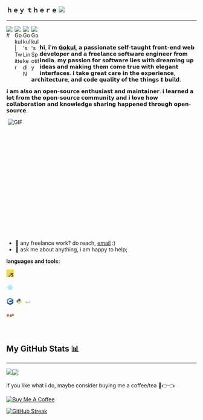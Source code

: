 ###     ｈｅｙ ｔｈｅｒｅ <img src="https://media.giphy.com/media/hvRJCLFzcasrR4ia7z/giphy.gif" width="25px">
<hr>
<a href="https://discord.gg/XTW52Kt">
  <img align="left" alt="#" width="22px" src="https://raw.githubusercontent.com/peterthehan/peterthehan/master/assets/discord.svg" />
</a>
<a href="https://twitter.com/darksied43?t=gF1ECM2BqfQ5k4F5ZiHVKQ&s=09">
  <img align="left" alt="Gokul | Twitter" width="22px" src="https://raw.githubusercontent.com/peterthehan/peterthehan/master/assets/twitter.svg" />
</a>
<a href="https://www.linkedin.com/in/gokul-s-89120b209">
  <img align="left" alt="Gokul's LinkedIN" width="22px" src="https://raw.githubusercontent.com/peterthehan/peterthehan/master/assets/linkedin.svg" />
</a>
<a href="https://open.spotify.com/user/31uk5jdahsniegc4v7wwieab3nwu">
  <img align="left" alt="Gokul's Spotify" width="22px" src="https://raw.githubusercontent.com/peterthehan/peterthehan/master/assets/spotify.svg" />
</a>



<br />
<br/>


𝗵𝗶, 𝗶'𝗺 [𝗚𝗼𝗸𝘂𝗹](𝗵𝘁𝘁𝗽𝘀://𝗴𝗼𝗸𝘂𝗹𝘀-𝗴𝗶𝘁.𝗴𝗶𝘁𝗵𝘂𝗯.𝗶𝗼/𝗣𝗼𝗿𝘁𝗳𝗼𝗹𝗶𝗼-𝗖𝗩/), 𝗮 𝗽𝗮𝘀𝘀𝗶𝗼𝗻𝗮𝘁𝗲 𝘀𝗲𝗹𝗳-𝘁𝗮𝘂𝗴𝗵𝘁 𝗳𝗿𝗼𝗻𝘁-𝗲𝗻𝗱 𝘄𝗲𝗯 𝗱𝗲𝘃𝗲𝗹𝗼𝗽𝗲𝗿 𝗮𝗻𝗱 𝗮 𝗳𝗿𝗲𝗲𝗹𝗮𝗻𝗰𝗲 𝘀𝗼𝗳𝘁𝘄𝗮𝗿𝗲 𝗲𝗻𝗴𝗶𝗻𝗲𝗲𝗿 𝗳𝗿𝗼𝗺 𝗶𝗻𝗱𝗶𝗮. 𝗺𝘆 𝗽𝗮𝘀𝘀𝗶𝗼𝗻 𝗳𝗼𝗿 𝘀𝗼𝗳𝘁𝘄𝗮𝗿𝗲 𝗹𝗶𝗲𝘀 𝘄𝗶𝘁𝗵 𝗱𝗿𝗲𝗮𝗺𝗶𝗻𝗴 𝘂𝗽 𝗶𝗱𝗲𝗮𝘀 𝗮𝗻𝗱 𝗺𝗮𝗸𝗶𝗻𝗴 𝘁𝗵𝗲𝗺 𝗰𝗼𝗺𝗲 𝘁𝗿𝘂𝗲 𝘄𝗶𝘁𝗵 𝗲𝗹𝗲𝗴𝗮𝗻𝘁 𝗶𝗻𝘁𝗲𝗿𝗳𝗮𝗰𝗲𝘀. 𝗶 𝘁𝗮𝗸𝗲 𝗴𝗿𝗲𝗮𝘁 𝗰𝗮𝗿𝗲 𝗶𝗻 𝘁𝗵𝗲 𝗲𝘅𝗽𝗲𝗿𝗶𝗲𝗻𝗰𝗲, 𝗮𝗿𝗰𝗵𝗶𝘁𝗲𝗰𝘁𝘂𝗿𝗲, 𝗮𝗻𝗱 𝗰𝗼𝗱𝗲 𝗾𝘂𝗮𝗹𝗶𝘁𝘆 𝗼𝗳 𝘁𝗵𝗲 𝘁𝗵𝗶𝗻𝗴𝘀 𝗜 𝗯𝘂𝗶𝗹𝗱.

𝗶 𝗮𝗺 𝗮𝗹𝘀𝗼 𝗮𝗻 𝗼𝗽𝗲𝗻-𝘀𝗼𝘂𝗿𝗰𝗲 𝗲𝗻𝘁𝗵𝘂𝘀𝗶𝗮𝘀𝘁 𝗮𝗻𝗱 𝗺𝗮𝗶𝗻𝘁𝗮𝗶𝗻𝗲𝗿. 𝗶 𝗹𝗲𝗮𝗿𝗻𝗲𝗱 𝗮 𝗹𝗼𝘁 𝗳𝗿𝗼𝗺 𝘁𝗵𝗲 𝗼𝗽𝗲𝗻-𝘀𝗼𝘂𝗿𝗰𝗲 𝗰𝗼𝗺𝗺𝘂𝗻𝗶𝘁𝘆 𝗮𝗻𝗱 𝗶 𝗹𝗼𝘃𝗲 𝗵𝗼𝘄 𝗰𝗼𝗹𝗹𝗮𝗯𝗼𝗿𝗮𝘁𝗶𝗼𝗻 𝗮𝗻𝗱 𝗸𝗻𝗼𝘄𝗹𝗲𝗱𝗴𝗲 𝘀𝗵𝗮𝗿𝗶𝗻𝗴 𝗵𝗮𝗽𝗽𝗲𝗻𝗲𝗱 𝘁𝗵𝗿𝗼𝘂𝗴𝗵 𝗼𝗽𝗲𝗻-𝘀𝗼𝘂𝗿𝗰𝗲.




  <img align="right" alt="GIF" src="https://cdn.dribbble.com/users/1292677/screenshots/6139167/media/fcf7fd0c619bb87706533079240915f3.gif" width="500" height="320" />
  
- 💼 any freelance work? do reach, [email](mailto:gokul.kumarrs68@gmail.com) :)
- 💬 ask me about anything, i am happy to help;

**languages and tools:**  

<code><img height="20" src="https://raw.githubusercontent.com/github/explore/80688e429a7d4ef2fca1e82350fe8e3517d3494d/topics/javascript/javascript.png"></code>
<!-- <code><img height="20" src="https://raw.githubusercontent.com/github/explore/80688e429a7d4ef2fca1e82350fe8e3517d3494d/topics/vue/vue.png"></code> -->
<code><img height="20" src="https://raw.githubusercontent.com/github/explore/80688e429a7d4ef2fca1e82350fe8e3517d3494d/topics/react/react.png"></code>
<!-- <code><img height="20" src="https://raw.githubusercontent.com/github/explore/5c058a388828bb5fde0bcafd4bc867b5bb3f26f3/topics/graphql/graphql.png"></code> -->
<!-- <code><img height="20" src="https://raw.githubusercontent.com/github/explore/80688e429a7d4ef2fca1e82350fe8e3517d3494d/topics/nodejs/nodejs.png"></code> -->
<code><img height="20" src="https://raw.githubusercontent.com/github/explore/80688e429a7d4ef2fca1e82350fe8e3517d3494d/topics/cpp/cpp.png"></code>
<code><img height="20" src="https://raw.githubusercontent.com/github/explore/80688e429a7d4ef2fca1e82350fe8e3517d3494d/topics/python/python.png"></code>
<code><img height="20" src="https://raw.githubusercontent.com/github/explore/80688e429a7d4ef2fca1e82350fe8e3517d3494d/topics/mysql/mysql.png"></code>
<!-- <code><img height="20" src="https://raw.githubusercontent.com/github/explore/80688e429a7d4ef2fca1e82350fe8e3517d3494d/topics/firebase/firebase.png"></code> -->
<code><img height="20" src="https://raw.githubusercontent.com/github/explore/80688e429a7d4ef2fca1e82350fe8e3517d3494d/topics/git/git.png"></code>


</br>

## My GitHub Stats 📊
<hr>
<a href="https://github.com/gokuls-git/github-readme-stats">
  <img align="left" src="https://github-readme-stats.vercel.app/api?username=gokuls-git&count_private=true&show_icons=true&theme=radical" />
</a>
<a href="https://github.com/gokuls-git/convoychat">
  <img align="center" src="https://github-readme-stats.vercel.app/api/top-langs/?username=gokuls-git" />
</a>
</br>
</br>
if you like what i do, maybe consider buying me a coffee/tea 🥺👉👈

<a href="https://www.buymeacoffee.com/gokulsgit" target="_blank"><img src="https://cdn.buymeacoffee.com/buttons/v2/default-red.png" alt="Buy Me A Coffee" width="150" ></a>





<!-- 📈 my github stats -->

[![GitHub Streak](https://github-readme-streak-stats.herokuapp.com/?user=gokuls-git)](https://git.io/streak-stats) 




